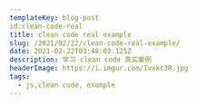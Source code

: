 ```yaml
---
templateKey: blog-post
id:clean-code-real
title: clean code real example
slug: /2021/02/22/clean-code-real-example/
date: 2021-02-22T03:48:03.125Z
description: 学习 clean code 真实案例
headerImage: https://i.imgur.com/Ivxkc3R.jpg
tags:
  - js,clean code, example
---
```

 
